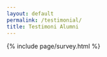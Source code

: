 ```yaml
---
layout: default
permalink: /testimonial/
title: Testimoni Alumni
---
```

{% include page/survey.html %}